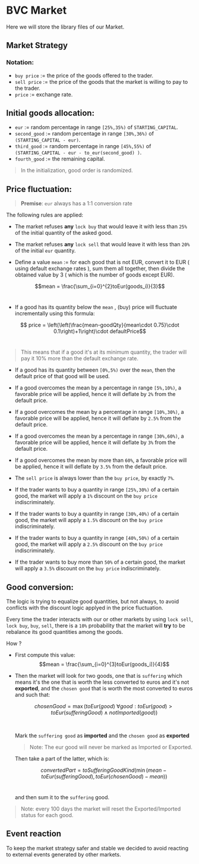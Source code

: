 # BVC Market

Here we will store the library files of our Market.

## Market Strategy

### Notation:

- `buy price` := the price of the goods offered to the trader.
- `sell price` := the price of the goods that the market is willing to pay to the trader.
- `price` := exchange rate.

## Initial goods allocation:

- `eur` := random percentage in range `[25%,35%)` of `STARTING_CAPITAL`.
- `second_good` := random percentage in range `[30%,36%)` of `(STARTING_CAPITAL - eur)`.
- `third_good` := random percentage in range `[45%,55%)` of `(STARTING_CAPITAL - eur - to_eur(second_good) )`.
- `fourth_good` := the remaining capital.

> In the initialization, good order is randomized.

## Price fluctuation:

> **Premise**: `eur` always has a 1:1 conversion rate



The following rules are applied:  

- The market refuses **any** `lock buy` that would leave it with less than `25%` of the initial quantity of the asked good.

- The market refuses **any** `lock sell` that would leave it with less than `20%` of the initial `eur` quantity.

- Define a value `mean` := for each good that is not EUR, convert it to EUR ( using default exchange rates ), sum them all together, then divide the obtained value by 3 ( which is the number of goods except EUR).  

$$mean = \frac{\sum_{i=0}^{2}toEur(goods_i)}{3}$$
<br>

- If a good has its quantity below the `mean` , (buy) price will fluctuate incrementally using this formula:

$$ price = \left(\left(\frac{mean-goodQty}{mean\cdot 0.75}\cdot 0.1\right)+1\right)\cdot defaultPrice$$
<br>

> This means that if a good it's at its minimum quantity, the trader will pay it 10% more than the default exchange rate.

- If a good has its quantity between `[0%,5%)` over the `mean`, then the default price of that good will be used.

- If a good overcomes the mean by a percentage in range `[5%,10%)`, a favorable price will be applied, hence it will deflate by `2%` from the default price.

- If a good overcomes the mean by a percentage in range `[10%,30%)`, a favorable price will be applied, hence it will deflate by `2.5%` from the default price.

- If a good overcomes the mean by a percentage in range `[30%,60%)`, a favorable price will be applied, hence it will deflate by `3%` from the default price.

- If a good overcomes the mean by more than `60%`, a favorable price will be applied, hence it will deflate by `3.5%` from the default price.

- The `sell price` is always lower than the `buy price`, by exactly `7%`.

- If the trader wants to buy a quantity in range `[25%,30%)` of a certain good, the market will apply a `1%` discount on the `buy price` indiscriminately.

- If the trader wants to buy a quantity in range `[30%,40%)` of a certain good, the market will apply a `1.5%` discount on the `buy price` indiscriminately.

- If the trader wants to buy a quantity in range `[40%,50%)` of a certain good, the market will apply a `2.5%` discount on the `buy price` indiscriminately.
  
- If the trader wants to buy more than `50%` of a certain good, the market will apply a `3.5%` discount on the `buy price` indiscriminately.

## Good conversion:

The logic is trying to equalize good quantities, but not always, to avoid conflicts with the discount logic applyed in the price fluctuation.

Every time the trader interacts with our or other markets by using `lock sell`, `lock buy`, `buy`, `sell`, there is a `10%` probability that the market will **try** to be rebalance its good quantities among the goods.  

How ?

- First compute this value:
  $$mean = \frac{\sum_{i=0}^{3}toEur(goods_i)}{4}$$

- Then the market will look for two goods, one that is `suffering` which means it's the one that is worth the less converted to euros and it's not **exported**, and the `chosen good` that is worth the most converted to euros and such that:  

    $$chosenGood = \max(toEur(good)\ \forall good : toEur(good) > toEur(sufferingGood) \wedge notImported(good))$$
    
    <br>

    Mark the `suffering good` as **imported** and the `chosen good` as **exported** 
    > Note: The eur good will never be marked as Imported or Exported.

    Then take a part of the latter, which is:

    $$convertedPart = toSufferingGoodKind(\min(mean-toEur(sufferingGood),toEur(chosenGood)-mean))$$
    <br>

    and then sum it to the `suffering` good.

> Note: every 100 days the market will reset the Exported/Imported status for each good.

## Event reaction

To keep the market strategy safer and stable we decided to avoid reacting to external events generated by other markets.